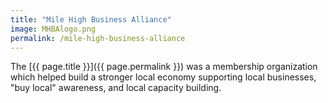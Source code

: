 ```yaml
---
title: "Mile High Business Alliance"
image: MHBAlogo.png
permalink: /mile-high-business-alliance
---
```

The [{{ page.title }}]({{ page.permalink }}) was a membership organization which helped build a stronger local economy supporting local businesses, "buy local" awareness, and local capacity building.
